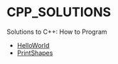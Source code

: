 # CPP_SOLUTIONS
Solutions to C++: How to Program

* [HelloWorld](https://github.com/CSECPIUB/CPP_SOLUTIONS/tree/main/HelloWorld)
* [PrintShapes](https://github.com/CSECPIUB/CPP_SOLUTIONS/tree/main/PrintShapes)